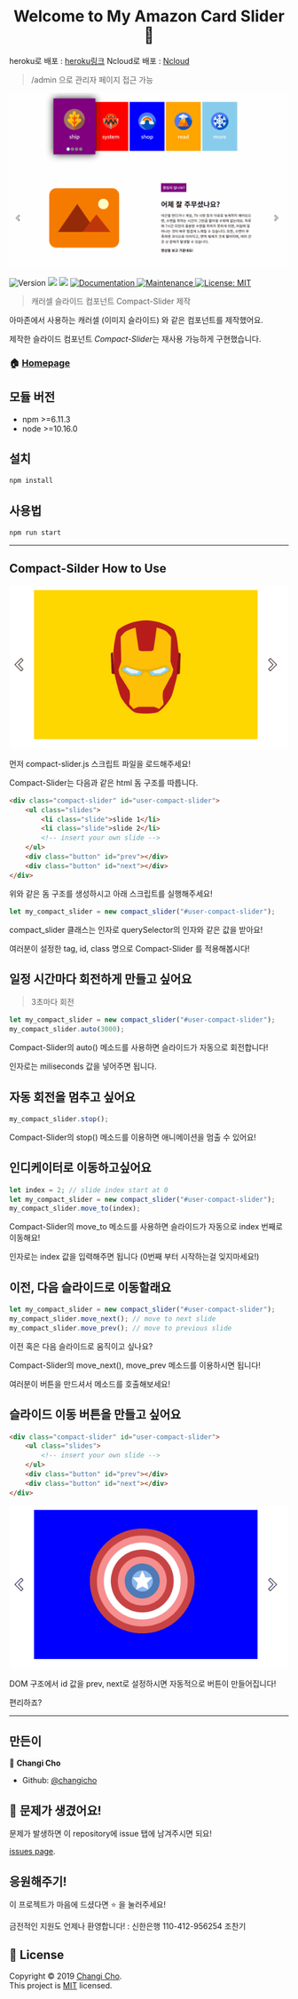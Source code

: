<h1 align="center">Welcome to My Amazon Card Slider 👋</h1>

heroku로 배포 : [heroku링크](https://cryptic-island-21227.herokuapp.com/)
Ncloud로 배포 : [Ncloud](http://106.10.38.46/)

> /admin 으로 관리자 페이지 접근 가능

![DEMO](./README/hello.gif)

<p>
  <img alt="Version" src="https://img.shields.io/badge/version-1.0.0-blue.svg?cacheSeconds=2592000" />
  <img src="https://img.shields.io/badge/npm-%3E%3D6.11.3-blue.svg" />
  <img src="https://img.shields.io/badge/node-%3E%3D10.16.0-blue.svg" />
  <a href="https://github.com/changicho/membership-amazon#readme">
    <img alt="Documentation" src="https://img.shields.io/badge/documentation-yes-brightgreen.svg" target="_blank" />
  </a>
  <a href="https://github.com/changicho/membership-amazon/graphs/commit-activity">
    <img alt="Maintenance" src="https://img.shields.io/badge/Maintained%3F-yes-green.svg" target="_blank" />
  </a>
  <a href="https://github.com/changicho/membership-amazon/blob/master/LICENSE">
    <img alt="License: MIT" src="https://img.shields.io/badge/License-MIT-yellow.svg" target="_blank" />
  </a>
</p>

> 캐러셀 슬라이드 컴포넌트 Compact-Slider 제작

아마존에서 사용하는 캐러셀 (이미지 슬라이드) 와 같은 컴포넌트를 제작했어요.

제작한 슬라이드 컴포넌트 *Compact-Slider*는 재사용 가능하게 구현했습니다.

### 🏠 [Homepage](https://github.com/changicho)

## 모듈 버전

- npm >=6.11.3
- node >=10.16.0

## 설치

```sh
npm install
```

## 사용법

```sh
npm run start
```

---

## Compact-Silder How to Use

![DEMO](./README/compact_slider.gif)

먼저 compact-slider.js 스크립트 파일을 로드해주세요!

Compact-Slider는 다음과 같은 html 돔 구조를 따릅니다.

```html
<div class="compact-slider" id="user-compact-slider">
	<ul class="slides">
		<li class="slide">slide 1</li>
		<li class="slide">slide 2</li>
		<!-- insert your own slide -->
	</ul>
	<div class="button" id="prev"></div>
	<div class="button" id="next"></div>
</div>
```

위와 같은 돔 구조를 생성하시고 아래 스크립트를 실행해주세요!

```javascript
let my_compact_slider = new compact_slider("#user-compact-slider");
```

compact_slider 클래스는 인자로 querySelector의 인자와 같은 값을 받아요!

여러분이 설정한 tag, id, class 명으로 Compact-Slider 를 적용해봅시다!

## 일정 시간마다 회전하게 만들고 싶어요

> 3초마다 회전

```javascript
let my_compact_slider = new compact_slider("#user-compact-slider");
my_compact_slider.auto(3000);
```

Compact-Slider의 auto() 메소드를 사용하면 슬라이드가 자동으로 회전합니다!

인자로는 miliseconds 값을 넣어주면 됩니다.

## 자동 회전을 멈추고 싶어요

```javascript
my_compact_slider.stop();
```

Compact-Slider의 stop() 메소드를 이용하면 애니메이션을 멈출 수 있어요!

## 인디케이터로 이동하고싶어요

```javascript
let index = 2; // slide index start at 0
let my_compact_slider = new compact_slider("#user-compact-slider");
my_compact_slider.move_to(index);
```

Compact-Slider의 move_to 메소드를 사용하면 슬라이드가 자동으로 index 번째로 이동해요!

인자로는 index 값을 입력해주면 됩니다 (0번째 부터 시작하는걸 잊지마세요!)

## 이전, 다음 슬라이드로 이동할래요

```javascript
let my_compact_slider = new compact_slider("#user-compact-slider");
my_compact_slider.move_next(); // move to next slide
my_compact_slider.move_prev(); // move to previous slide
```

이전 혹은 다음 슬라이드로 움직이고 싶나요?

Compact-Slider의 move_next(), move_prev 메소드를 이용하시면 됩니다!

여러분이 버튼을 만드셔서 메소드를 호출해보세요!

## 슬라이드 이동 버튼을 만들고 싶어요

```html
<div class="compact-slider" id="user-compact-slider">
	<ul class="slides">
		<!-- insert your own slide -->
	</ul>
	<div class="button" id="prev"></div>
	<div class="button" id="next"></div>
</div>
```

![DEMO](./README/button.gif)

DOM 구조에서 id 값을 prev, next로 설정하시면 자동적으로 버튼이 만들어집니다!

편리하죠?

---

## 만든이

👤 **Changi Cho**

- Github: [@changicho](https://github.com/changicho)

## 🤝 문제가 생겼어요!

문제가 발생하면 이 repository에 issue 탭에 남겨주시면 되요!

[issues page](git+https://github.com/changicho/membership-amazon/issues).

## 응원해주기!

이 프로젝트가 마음에 드셨다면 ⭐️ 을 눌러주세요!

금전적인 지원도 언제나 환영합니다! : 신한은행 110-412-956254 조찬기

## 📝 License

Copyright © 2019 [Changi Cho](https://github.com/changicho).<br />
This project is [MIT](https://github.com/changicho/membership-amazon/blob/master/LICENSE) licensed.

